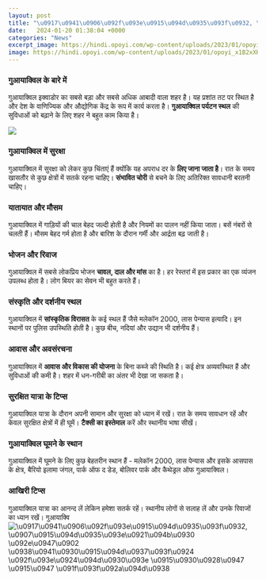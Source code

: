 ```yaml
---
layout: post
title: "\u0917\u0941\u0906\u092f\u093e\u0915\u094d\u0935\u093f\u0932, \u0907\u0915\u094d\u0935\u093e\u0921\u094b\u0930 \u092e\u0947\u0902 \u0938\u0941\u0930\u0915\u094d\u0937\u093f\u0924 \u092f\u093e\u0924\u094d\u0930\u093e \u0915\u0930\u0928\u0947 \u0915\u0947 \u091f\u093f\u092a\u094d\u0938"
date:   2024-01-20 01:38:04 +0000
categories: "News"
excerpt_image: https://hindi.opoyi.com/wp-content/uploads/2023/01/opoyi_x1B2xXH90.jpg
image: https://hindi.opoyi.com/wp-content/uploads/2023/01/opoyi_x1B2xXH90.jpg
---
```


### गुआयाक्विल के बारे में 
गुआयाक्विल इक्वाडोर का सबसे बड़ा और सबसे अधिक आबादी वाला शहर है। यह प्रशांत तट पर स्थित है और देश के वाणिज्यिक और औद्योगिक केंद्र के रूप में कार्य करता है। **गुआयाक्विल पर्यटन स्थल** की सुविधाओं को बढ़ाने के लिए शहर ने बहुत काम किया है। 

![](https://hindi.opoyi.com/wp-content/uploads/2023/01/opoyi_cweT8x62y.jpg)
### गुआयाक्विल में सुरक्षा 
गुआयाक्विल में सुरक्षा को लेकर कुछ चिंताएं हैं क्योंकि यह अपराध दर के **लिए जाना जाता है**। रात के समय खासतौर से कुछ क्षेत्रों में सतर्क रहना चाहिए। **संभावित चोरी** से बचने के लिए अतिरिक्त सावधानी बरतनी चाहिए। 
### यातायात और मौसम 
गुआयाक्विल में गाड़ियों की चाल बेहद जल्दी होती है और नियमों का पालन नहीं किया जाता। बसें नंबरों से चलती हैं। मौसम बेहद गर्म होता है और बारिश के दौरान गर्मी और आर्द्रता बढ़ जाती है।
### भोजन और रिवाज 
गुआयाक्विल में सबसे लोकप्रिय भोजन **चावल, दाल और मांस** का है। हर रेस्तरां में इस प्रकार का एक व्यंजन उपलब्ध होता है। लोग बियर का सेवन भी बहुत करते हैं। 
### संस्कृति और दर्शनीय स्थल
गुआयाक्विल में **सांस्कृतिक विरासत** के कई स्थल हैं जैसे मलेकॉन 2000, लास पेन्यास इत्यादि। इन स्थानों पर पुलिस उपस्थिति होती है। कुछ बीच, नदियां और उद्यान भी दर्शनीय हैं।
### आवास और अवसंरचना 
गुआयाक्विल में **आवास और विकास की योजना** के बिना कब्जे की स्थिति है। कई क्षेत्र अव्यवस्थित हैं और सुविधाओं की कमी है। शहर में धन-गरीबी का अंतर भी देखा जा सकता है।
### सुरक्षित यात्रा के टिप्स
गुआयाक्विल यात्रा के दौरान अपनी सामान और सुरक्षा को ध्यान में रखें। रात के समय सावधान रहें और केवल सुरक्षित क्षेत्रों में ही घूमें। **टैक्सी का इस्तेमाल** करें और स्थानीय भाषा सीखें।
### गुआयाक्विल घूमने के स्थान 
गुआयाक्विल में घूमने के लिए कुछ बेहतरीन स्थान हैं - मलेकॉन 2000, लास पेन्यास और इसके आसपास के क्षेत्र, बैरियो इलामा जंगल, पार्क ऑफ द डेड, बोलिवर पार्क और कैथेड्रल ऑफ गुआयाक्विल।
### आखिरी टिप्स 
गुआयाक्विल यात्रा का आनन्द लें लेकिन हमेशा सतर्क रहें। स्थानीय लोगों से सलाह लें और उनके रिवाजों का ध्यान रखें। गुआयाक्वि
![\u0917\u0941\u0906\u092f\u093e\u0915\u094d\u0935\u093f\u0932, \u0907\u0915\u094d\u0935\u093e\u0921\u094b\u0930 \u092e\u0947\u0902 \u0938\u0941\u0930\u0915\u094d\u0937\u093f\u0924 \u092f\u093e\u0924\u094d\u0930\u093e \u0915\u0930\u0928\u0947 \u0915\u0947 \u091f\u093f\u092a\u094d\u0938](https://hindi.opoyi.com/wp-content/uploads/2023/01/opoyi_x1B2xXH90.jpg)